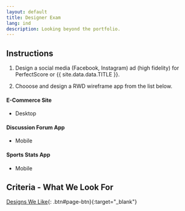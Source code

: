 ```yaml
---
layout: default
title: Designer Exam
lang: ind
description: Looking beyond the portfolio.
---
```




## Instructions

1. Design a social media (Facebook, Instagram) ad (high fidelity) for PerfectScore or {{ site.data.data.TITLE }}.

2. Chooose and design a RWD wireframe app from the list below.

#### E-Commerce Site

* Desktop

#### Discussion Forum App

* Mobile

#### Sports Stats App

* Mobile

## Criteria - What We Look For

[Designs We Like](https://docs.google.com/spreadsheets/d/1JFrMD5X5O_09hYCWGpeODBHy0OnA1UkQUuejtB0m54w/edit?usp=sharing){: .btn#page-btn}{:target="_blank"}